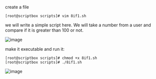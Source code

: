 

create a file
```
[root@scriptbox scripts]# vim 8if1.sh
```
we will write a simple script here. We will take a number from a user and compare if it is greater than 100 or not. 

![image](https://github.com/bengisugelin/DevOps/assets/113550043/461fdeaa-451c-47f0-98b8-82495fbd0f9a)


make it executable and run it:

```
[root@scriptbox scripts]# chmod +x 8if1.sh
[root@scriptbox scripts]# ./8if1.sh
```

![image](https://github.com/bengisugelin/DevOps/assets/113550043/1ed8870a-391b-4f37-a4a1-31bcc393cdc2)
